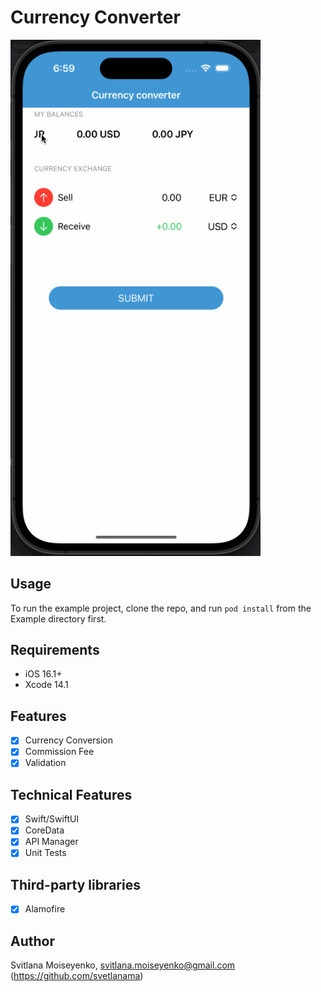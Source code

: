 # Currency Converter

<p align="row">
<img src= "https://github.com/svetlanama/CurrencyConverter/blob/main/demo/CurrencyConverter.gif" width="400" >
</p>

## Usage

To run the example project, clone the repo, and run `pod install` from the Example directory first.

## Requirements

- iOS 16.1+
- Xcode 14.1

## Features

- [x] Currency Conversion
- [x] Commission Fee
- [x] Validation

## Technical Features

- [x] Swift/SwiftUI
- [x] CoreData
- [x] API Manager
- [x] Unit Tests

## Third-party libraries
- [x] Alamofire

## Author

Svitlana Moiseyenko, svitlana.moiseyenko@gmail.com (https://github.com/svetlanama)
